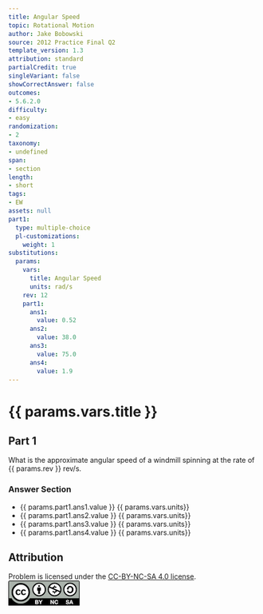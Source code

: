 ```yaml
---
title: Angular Speed
topic: Rotational Motion
author: Jake Bobowski
source: 2012 Practice Final Q2
template_version: 1.3
attribution: standard
partialCredit: true
singleVariant: false
showCorrectAnswer: false
outcomes:
- 5.6.2.0
difficulty:
- easy
randomization:
- 2
taxonomy:
- undefined
span:
- section
length:
- short
tags:
- EW
assets: null
part1:
  type: multiple-choice
  pl-customizations:
    weight: 1
substitutions:
  params:
    vars:
      title: Angular Speed
      units: rad/s
    rev: 12
    part1:
      ans1:
        value: 0.52
      ans2:
        value: 38.0
      ans3:
        value: 75.0
      ans4:
        value: 1.9
---
```

# {{ params.vars.title }}

## Part 1

What is the approximate angular speed of a windmill spinning at the rate of {{ params.rev }} rev/s.

### Answer Section

- {{ params.part1.ans1.value }} {{ params.vars.units}}
- {{ params.part1.ans2.value }} {{ params.vars.units}}
- {{ params.part1.ans3.value }} {{ params.vars.units}}
- {{ params.part1.ans4.value }} {{ params.vars.units}}

## Attribution

Problem is licensed under the [CC-BY-NC-SA 4.0 license](https://creativecommons.org/licenses/by-nc-sa/4.0/).<br> ![The Creative Commons 4.0 license requiring attribution-BY, non-commercial-NC, and share-alike-SA license.](https://raw.githubusercontent.com/firasm/bits/master/by-nc-sa.png)